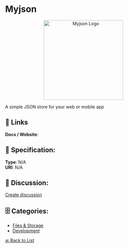 # Myjson
<p align="center">
    <img width="256" src="https://raw.githubusercontent.com/apis-list/apis-list/main/apis/myjson/logo_256x256.png" alt="Myjson Logo"/>
</p>

A simple JSON store for your web or mobile app

##  🔗 Links
**Docs / Website**: 

## 🧬 Specification:
**Type**: N/A  
**URI**: N/A

## 💬 Discussion:
[Create discussion](https://github.com/apis-list/apis-list/discussions/new)

## 🗄️ Categories:
- [Files & Storage](https://github.com/apis-list/apis-list#files--storage)
- [Development](https://github.com/apis-list/apis-list#development)




[🔙 Back to List](https://github.com/apis-list/apis-list)
